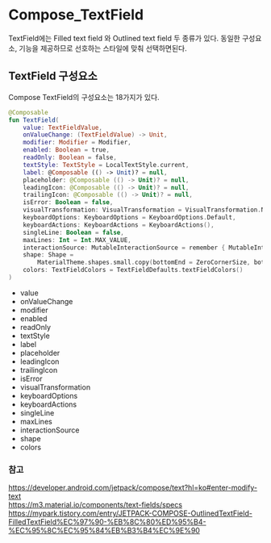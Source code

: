# Compose_TextField
TextField에는 Filled text field 와 Outlined text field 두 종류가 있다.
동일한 구성요소, 기능을 제공하므로 선호하는 스타일에 맞춰 선택하면된다.
 
## TextField 구성요소
Compose TextField의 구성요소는 18가지가 있다.

``` kotlin
@Composable
fun TextField(
    value: TextFieldValue,
    onValueChange: (TextFieldValue) -> Unit,
    modifier: Modifier = Modifier,
    enabled: Boolean = true,
    readOnly: Boolean = false,
    textStyle: TextStyle = LocalTextStyle.current,
    label: @Composable (() -> Unit)? = null,
    placeholder: @Composable (() -> Unit)? = null,
    leadingIcon: @Composable (() -> Unit)? = null,
    trailingIcon: @Composable (() -> Unit)? = null,
    isError: Boolean = false,
    visualTransformation: VisualTransformation = VisualTransformation.None,
    keyboardOptions: KeyboardOptions = KeyboardOptions.Default,
    keyboardActions: KeyboardActions = KeyboardActions(),
    singleLine: Boolean = false,
    maxLines: Int = Int.MAX_VALUE,
    interactionSource: MutableInteractionSource = remember { MutableInteractionSource() },
    shape: Shape =
        MaterialTheme.shapes.small.copy(bottomEnd = ZeroCornerSize, bottomStart = ZeroCornerSize),
    colors: TextFieldColors = TextFieldDefaults.textFieldColors()
) 
```
* value 
* onValueChange
* modifier
* enabled
* readOnly
* textStyle
* label
* placeholder
* leadingIcon
* trailingIcon
* isError
* visualTransformation
* keyboardOptions
* keyboardActions
* singleLine
* maxLines
* interactionSource
* shape
* colors

### 참고
https://developer.android.com/jetpack/compose/text?hl=ko#enter-modify-text   
https://m3.material.io/components/text-fields/specs    
https://mypark.tistory.com/entry/JETPACK-COMPOSE-OutlinedTextField-FilledTextField%EC%97%90-%EB%8C%80%ED%95%B4-%EC%95%8C%EC%95%84%EB%B3%B4%EC%9E%90        


